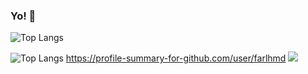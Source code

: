 ### Yo! 👋





![Top Langs](https://github-readme-stats.vercel.app/api/top-langs/?username=farlhmd&layout=compact)


![Top Langs](https://github-readme-stats.vercel.app/api/top-langs/?username=farlhmd)
https://profile-summary-for-github.com/user/farlhmd
<img src="https://github-readme-stats.vercel.app/api?username=farlhmd">


